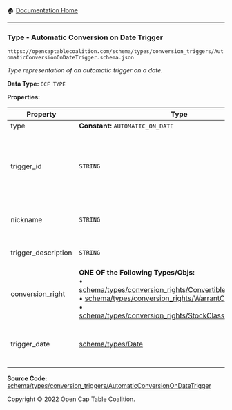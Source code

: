 :house: [Documentation Home](../../../../)

---

### Type - Automatic Conversion on Date Trigger

`https://opencaptablecoalition.com/schema/types/conversion_triggers/AutomaticConversionOnDateTrigger.schema.json`

_Type representation of an automatic trigger on a date._

**Data Type:** `OCF TYPE`

**Properties:**

| Property            | Type                                                                                                                                                                                                                                                                                                                                                                                                                                                                          | Description                                                                                                                            | Required   |
| ------------------- | ----------------------------------------------------------------------------------------------------------------------------------------------------------------------------------------------------------------------------------------------------------------------------------------------------------------------------------------------------------------------------------------------------------------------------------------------------------------------------- | -------------------------------------------------------------------------------------------------------------------------------------- | ---------- |
| type                | **Constant:** `AUTOMATIC_ON_DATE`                                                                                                                                                                                                                                                                                                                                                                                                                                             | Scalar Constant                                                                                                                        | `REQUIRED` |
| trigger_id          | `STRING`                                                                                                                                                                                                                                                                                                                                                                                                                                                                      | Id for this conversion trigger, unique within list of ConversionTriggers in parent convertible issuance's `conversion_triggers` field. | `REQUIRED` |
| nickname            | `STRING`                                                                                                                                                                                                                                                                                                                                                                                                                                                                      | Human-friendly nickname to describe the conversion right                                                                               | -          |
| trigger_description | `STRING`                                                                                                                                                                                                                                                                                                                                                                                                                                                                      | Long-form description of the trigger                                                                                                   | -          |
| conversion_right    | **ONE OF the Following Types/Objs:**</br>&bull; [schema/types/conversion_rights/ConvertibleConversionRight](../../../../schema/types/conversion_rights/ConvertibleConversionRight.md)</br>&bull; [schema/types/conversion_rights/WarrantConversionRight](../../../../schema/types/conversion_rights/WarrantConversionRight.md)</br>&bull; [schema/types/conversion_rights/StockClassConversionRight](../../../../schema/types/conversion_rights/StockClassConversionRight.md) | When the conditions of the trigger are met, how does the convertible convert?                                                          | `REQUIRED` |
| trigger_date        | [schema/types/Date](../../../schema/types/Date.md)                                                                                                                                                                                                                                                                                                                                                                                                                            | Date on which trigger occurs automatically (if it hasn't already occured)                                                              | `REQUIRED` |

**Source Code:** [schema/types/conversion_triggers/AutomaticConversionOnDateTrigger](/../../../../../schema/types/conversion_triggers/AutomaticConversionOnDateTrigger.schema.json)

Copyright © 2022 Open Cap Table Coalition.
